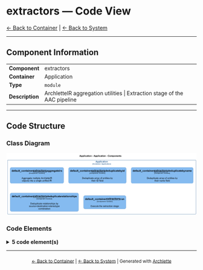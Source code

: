 # extractors — Code View

[← Back to Container](./default-container.md) | [← Back to System](./README.md)

---

## Component Information

<table>
<tbody>
<tr>
<td><strong>Component</strong></td>
<td>extractors</td>
</tr>
<tr>
<td><strong>Container</strong></td>
<td>Application</td>
</tr>
<tr>
<td><strong>Type</strong></td>
<td><code>module</code></td>
</tr>
<tr>
<td><strong>Description</strong></td>
<td>ArchletteIR aggregation utilities | Extraction stage of the AAC pipeline</td>
</tr>
</tbody>
</table>

---

## Code Structure

### Class Diagram

![Class Diagram](./diagrams/structurizr-Classes_default_container__extractors.png)

### Code Elements

<details>
<summary><strong>5 code element(s)</strong></summary>



#### Functions

##### `aggregateIRs()`

Aggregate multiple ArchletteIR objects into a single unified IR

<table>
<tbody>
<tr>
<td><strong>Type</strong></td>
<td><code>function</code></td>
</tr>
<tr>
<td><strong>Visibility</strong></td>
<td><code>public</code></td>
</tr>
<tr>
<td><strong>Returns</strong></td>
<td><code>z.infer<any></code> — A single aggregated ArchletteIR with deduplicated elements</td>
</tr>
<tr>
<td><strong>Location</strong></td>
<td><code>C:/Users/chris/git/archlette/src/1-extract/aggregator.ts:47</code></td>
</tr>
</tbody>
</table>

**Parameters:**

- `irs`: <code>z.infer<any>[]</code> — - Array of ArchletteIR objects to merge
**Examples:**
```typescript

```

---
##### `deduplicateById()`

Deduplicate array of entities by their ID field

<table>
<tbody>
<tr>
<td><strong>Type</strong></td>
<td><code>function</code></td>
</tr>
<tr>
<td><strong>Visibility</strong></td>
<td><code>private</code></td>
</tr>
<tr>
<td><strong>Returns</strong></td>
<td><code>T[]</code> — Array with duplicates removed (first occurrence preserved, descriptions merged)</td>
</tr>
<tr>
<td><strong>Location</strong></td>
<td><code>C:/Users/chris/git/archlette/src/1-extract/aggregator.ts:104</code></td>
</tr>
</tbody>
</table>

**Parameters:**

- `items`: <code>T[]</code> — - Array of entities with id property

---
##### `deduplicateByName()`

Deduplicate array of entities by their name field

<table>
<tbody>
<tr>
<td><strong>Type</strong></td>
<td><code>function</code></td>
</tr>
<tr>
<td><strong>Visibility</strong></td>
<td><code>private</code></td>
</tr>
<tr>
<td><strong>Returns</strong></td>
<td><code>T[]</code> — Array with duplicates removed (first occurrence preserved, descriptions merged)</td>
</tr>
<tr>
<td><strong>Location</strong></td>
<td><code>C:/Users/chris/git/archlette/src/1-extract/aggregator.ts:142</code></td>
</tr>
</tbody>
</table>

**Parameters:**

- `items`: <code>T[]</code> — - Array of entities with name property

---
##### `deduplicateRelationships()`

Deduplicate relationships by source+destination+stereotype combination

<table>
<tbody>
<tr>
<td><strong>Type</strong></td>
<td><code>function</code></td>
</tr>
<tr>
<td><strong>Visibility</strong></td>
<td><code>private</code></td>
</tr>
<tr>
<td><strong>Returns</strong></td>
<td><code>z.infer<any>[]</code> — Array with duplicate relationships removed</td>
</tr>
<tr>
<td><strong>Location</strong></td>
<td><code>C:/Users/chris/git/archlette/src/1-extract/aggregator.ts:184</code></td>
</tr>
</tbody>
</table>

**Parameters:**

- `relationships`: <code>z.infer<any>[]</code> — - Array of relationships to deduplicate

---
##### `run()`

Execute the extraction stage

<table>
<tbody>
<tr>
<td><strong>Type</strong></td>
<td><code>function</code></td>
</tr>
<tr>
<td><strong>Visibility</strong></td>
<td><code>public</code></td>
</tr>
<tr>
<td><strong>Async</strong></td>
<td>Yes</td>
</tr>
<tr>
<td><strong>Returns</strong></td>
<td><code>Promise<void></code></td>
</tr>
<tr>
<td><strong>Location</strong></td>
<td><code>C:/Users/chris/git/archlette/src/1-extract/index.ts:42</code></td>
</tr>
</tbody>
</table>

**Parameters:**

- `ctx`: <code>import("C:/Users/chris/git/archlette/src/core/types").PipelineContext</code> — - Pipeline context with configuration and logging

---

</details>

---

<div align="center">
<sub><a href="./default-container.md">← Back to Container</a> | <a href="./README.md">← Back to System</a> | Generated with <a href="https://github.com/architectlabs/archlette">Archlette</a></sub>
</div>
